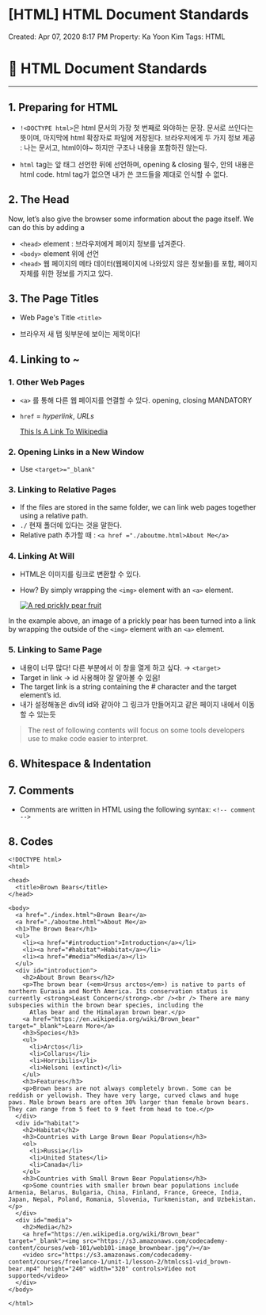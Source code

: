 # [HTML] HTML Document Standards

Created: Apr 07, 2020 8:17 PM
Property: Ka Yoon Kim
Tags: HTML

# 🐣 HTML Document Standards

---

## 1. Preparing for HTML

- `!<DOCTYPE html>`은 html 문서의 가장 첫 번째로 와야하는 문장. 문서로 쓰인다는 뜻이며, 마지막에 html 확장자로 파일에 저장된다. 브라우저에게 두 가지 정보 제공 : 나는 문서고, html이야~ 하지만 구조나 내용을 포함하진 않는다.
- `html` tag는 앞 태그 선언한 뒤에 선언하며, opening & closing 필수, 안의 내용은 html code. html tag가 없으면 내가 쓴 코드들을 제대로 인식할 수 없다.

    <!DOCTYPE html>
    <html>
    
    </html>
    

## 2. The Head

Now, let’s also give the browser some information about the page itself. We can do this by adding a 

- `<head>` element : 브라우저에게 페이지 정보를 넘겨준다.
- `<body>` element 위에 선언
- `<head>` 웹 페이지의 메타 데이터(웹페이지에 나와있지 않은 정보들)를 포함, 페이지 자체를 위한 정보를 가지고 있다.

## 3. The Page Titles

- Web Page's Title `<title>`
- 브라우저 새 탭 윗부분에 보이는 제목이다!

    <!DOCTYPE html>
    <html>
      <head>
        <title>My Coding Journal</title>
      </head>
    </html>
    

## 4. Linking to ~

### 1. Other Web Pages

- `<a>` 를 통해 다른 웹 페이지를 연결할 수 있다. opening, closing MANDATORY
- `href` = *hyperlink*, *URLs*

    <a href="https://www.wikipedia.org/">This Is A Link To Wikipedia</a>
    

### 2. Opening Links in a New Window

- Use `<target>="_blank"`

### 3. Linking to Relative Pages

- If the files are stored in the same folder, we can link web pages together using a relative path.
- `./` 현재 폴더에 있다는 것을 말한다.
- Relative path 추가할 때 : `<a href ="./aboutme.html>About Me</a>`

### 4. Linking At Will

- HTML은 이미지를 링크로 변환할 수 있다.
- How? By simply wrapping the `<img>` element with an `<a>` element.

    <a href="https://en.wikipedia.org/wiki/Opuntia" target="_blank"><img src="https://www.Prickly_Pear_Closeup.jpg" alt="A red prickly pear fruit"/></a>
    

In the example above, an image of a prickly pear has been turned into a link by wrapping the outside of the `<img>` element with an `<a>` element.

### 5. Linking to Same Page

- 내용이 너무 많다! 다른 부분에서 이 창을 열게 하고 싶다. → `<target>`
- Target in link → id 사용해야 잘 알아볼 수 있음!
- The target link is a string containing the # character and the target element’s id.
- 내가 설정해놓은 div의 id와 같아야 그 링크가 만들어지고 같은 페이지 내에서 이동할 수 있는듯

> The rest of following contents will focus on some tools developers use to make code easier to interpret.

## 6. Whitespace & Indentation

## 7. Comments

- Comments are written in HTML using the following syntax: `<!-- comment -->`

## 8. Codes

    <!DOCTYPE html>
    <html>
    
    <head>
      <title>Brown Bears</title>
    </head>
    
    <body>
      <a href="./index.html">Brown Bear</a>
      <a href="./aboutme.html">About Me</a>
      <h1>The Brown Bear</h1>
      <ul>
        <li><a href="#introduction">Introduction</a></li>
        <li><a href="#habitat">Habitat</a></li>
        <li><a href="#media">Media</a></li>
      </ul>
      <div id="introduction">
        <h2>About Brown Bears</h2>
        <p>The brown bear (<em>Ursus arctos</em>) is native to parts of northern Eurasia and North America. Its conservation status is currently <strong>Least Concern</strong>.<br /><br /> There are many subspecies within the brown bear species, including the
          Atlas bear and the Himalayan brown bear.</p>
        <a href="https://en.wikipedia.org/wiki/Brown_bear" target="_blank">Learn More</a>
        <h3>Species</h3>
        <ul>
          <li>Arctos</li>
          <li>Collarus</li>
          <li>Horribilis</li>
          <li>Nelsoni (extinct)</li>
        </ul>
        <h3>Features</h3>
        <p>Brown bears are not always completely brown. Some can be reddish or yellowish. They have very large, curved claws and huge paws. Male brown bears are often 30% larger than female brown bears. They can range from 5 feet to 9 feet from head to toe.</p>
      </div>
      <div id="habitat">
        <h2>Habitat</h2>
        <h3>Countries with Large Brown Bear Populations</h3>
        <ol>
          <li>Russia</li>
          <li>United States</li>
          <li>Canada</li>
        </ol>
        <h3>Countries with Small Brown Bear Populations</h3>
        <p>Some countries with smaller brown bear populations include Armenia, Belarus, Bulgaria, China, Finland, France, Greece, India, Japan, Nepal, Poland, Romania, Slovenia, Turkmenistan, and Uzbekistan.</p>
      </div>
      <div id="media">
        <h2>Media</h2>
        <a href="https://en.wikipedia.org/wiki/Brown_bear" target="_blank"><img src="https://s3.amazonaws.com/codecademy-content/courses/web-101/web101-image_brownbear.jpg"/></a>
        <video src="https://s3.amazonaws.com/codecademy-content/courses/freelance-1/unit-1/lesson-2/htmlcss1-vid_brown-bear.mp4" height="240" width="320" controls>Video not supported</video>
      </div>
    </body>
    
    </html>